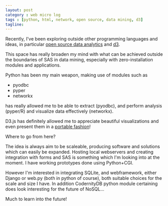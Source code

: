 ```yaml
---
layout: post
category : web micro log
tags : [python, html, network, open source, data mining, d3]
tagline: 
---
```


Recently, I've been exploring outside other programming languages and ideas, in particular [open source data analytics](http://shop.oreilly.com/product/9780596802363.do) and [d3](http://d3js.org).

This space has really broaden my mind with what can be achieved outside the boundaries of SAS in data mining, especially with zero-installation modules and applications.

Python has been my main weapon, making use of modules such as  

*	pyodbc  
*	pyper  
*	networkx  

has really allowed me to be able to extract (pyodbc), and perform analysis (pyper/R) and visualize data effectively (networkx). 

D3.js has definitely allowed me to appreciate beautiful visualizations and even present them in a [portable fashion](http://bl.ocks.org/4130240)!

Where to go from here?

The idea is always aim to be scaleable, producing software and solutions which can easily be expanded. Hosting local webservers and creating integration with forms and SAS is something which I'm looking into at the moment. I have working prototypes done using Python+CGI. 

However I'm interested in integrating SQLite, and webframework, either Django or web.py (both in python of course), both suitable choices for the scale and size I have. In addition CodernityDB python module certaining does look interesting for the future of NoSQL...

Much to learn into the future!
